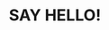 ---
title : "SAY HELLO!"
bg_image: "images/backgrounds/contact-us-bg.jpg"
form_action: "https://airform.io/jorgenson.jess@gmail.com" # works with https://formspree
name: "Name"
email: "Email"
message: "Message"
submit: "Submit"


# custom style
custom_class: "" 
custom_attributes: "" 
custom_css: ""
---